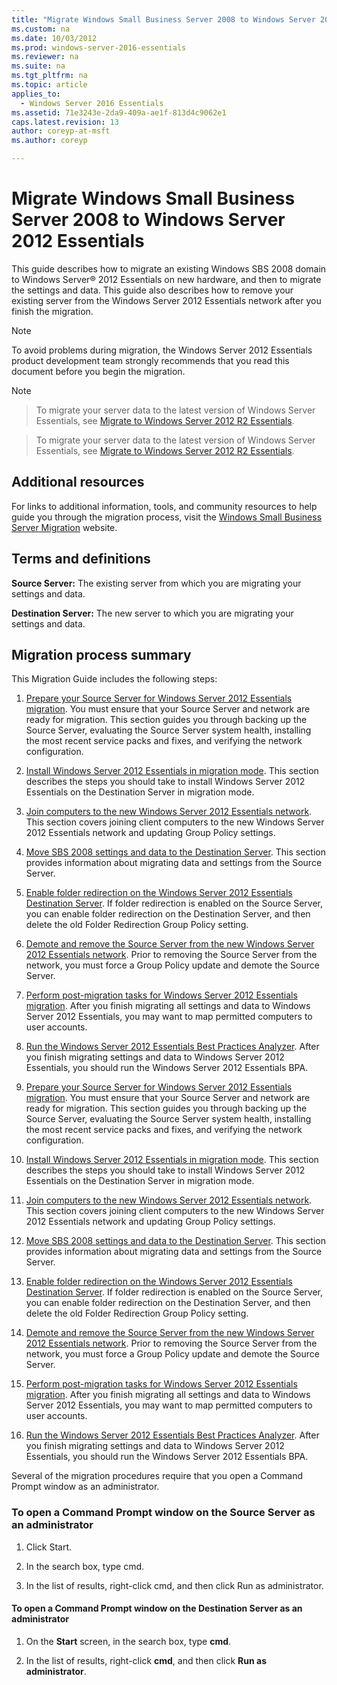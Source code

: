 ```yaml
---
title: "Migrate Windows Small Business Server 2008 to Windows Server 2012 Essentials"
ms.custom: na
ms.date: 10/03/2012
ms.prod: windows-server-2016-essentials
ms.reviewer: na
ms.suite: na
ms.tgt_pltfrm: na
ms.topic: article
applies_to: 
  - Windows Server 2016 Essentials
ms.assetid: 71e3243e-2da9-409a-ae1f-813d4c9062e1
caps.latest.revision: 13
author: coreyp-at-msft
ms.author: coreyp

---
```

# Migrate Windows Small Business Server 2008 to Windows Server 2012 Essentials
This guide describes how to migrate an existing Windows SBS 2008 domain to  Windows Server® 2012 Essentials on new hardware, and then to migrate the settings and data. This guide also describes how to remove your existing server from the  Windows Server 2012 Essentials network after you finish the migration.  
  
> [!NOTE]
>  To avoid problems during migration, the  Windows Server 2012 Essentials product development team strongly recommends that you read this document before you begin the migration.  
  
> [!NOTE]

>  To migrate your server data to the latest version of Windows Server Essentials, see [Migrate to Windows Server 2012 R2 Essentials](Migrate-from-Previous-Versions-to-Windows-Server-2012-R2-Essentials-or-Windows-Server-Essentials-Experience.md).  

>  To migrate your server data to the latest version of Windows Server Essentials, see [Migrate to Windows Server 2012 R2 Essentials](../migrate/Migrate-from-Previous-Versions-to-Windows-Server-2012-R2-Essentials-or-Windows-Server-Essentials-Experience.md).  

  
## Additional resources  
 For links to additional information, tools, and community resources to help guide you through the migration process, visit the [Windows Small Business Server Migration](http://go.microsoft.com/fwlink/?LinkId=217520) website.  
  
## Terms and definitions  
 **Source Server:** The existing server from which you are migrating your settings and data.  
  
 **Destination Server:** The new server to which you are migrating your settings and data.  
  
## Migration process summary  
 This Migration Guide includes the following steps:  
  

1.  [Prepare your Source Server for Windows Server 2012 Essentials migration](Prepare-your-Source-Server-for-Windows-Server-2012-Essentials-migration3.md).  You must ensure that your Source Server and network are ready for migration. This section guides you through backing up the Source Server, evaluating the Source Server system health, installing the most recent service packs and fixes, and verifying the network configuration.  
  
2.  [Install Windows Server 2012 Essentials in migration mode](Install-Windows-Server-2012-Essentials-in-migration-mode1.md).  This section describes the steps you should take to install  Windows Server 2012 Essentials on the Destination Server in migration mode.  
  
3.  [Join computers to the new Windows Server 2012 Essentials network](Join-computers-to-the-new-Windows-Server-2012-Essentials-network1.md).  This section covers joining client computers to the new  Windows Server 2012 Essentials network and updating Group Policy settings.  
  
4.  [Move SBS 2008 settings and data to the Destination Server](Move-Windows-SBS-2008-settings-and-data-to-the-Destination-Server-for-Windows-Server-2012-Essentials-migration.md).  This section provides information about migrating data and settings from the Source Server.  
  
5.  [Enable folder redirection on the Windows Server 2012 Essentials Destination Server](Enable-folder-redirection-on-the-Windows-Server-2012-Essentials-Destination-Server2.md).  If folder redirection is enabled on the Source Server, you can enable folder redirection on the Destination Server, and then delete the old Folder Redirection Group Policy setting.  
  
6.  [Demote and remove the Source Server from the new Windows Server 2012 Essentials network](Demote-and-remove-the-Source-Server-from-the-new-Windows-Server-2012-Essentials-network5.md).  Prior to removing the Source Server from the network, you must force a Group Policy update and demote the Source Server.  
  
7.  [Perform post-migration tasks for Windows Server 2012 Essentials migration](Perform-post-migration-tasks-for-Windows-Server-2012-Essentials-migration5.md).  After you finish migrating all settings and data to  Windows Server 2012 Essentials, you may want to map permitted computers to user accounts.  
  
8.  [Run the Windows Server 2012 Essentials Best Practices Analyzer](Run-the-Windows-Server-2012-Essentials-Best-Practices-Analyzer3.md).  After you finish migrating settings and data to  Windows Server 2012 Essentials, you should run the  Windows Server 2012 Essentials BPA.  

1.  [Prepare your Source Server for Windows Server 2012 Essentials migration](../migrate/Prepare-your-Source-Server-for-Windows-Server-2012-Essentials-migration3.md).  You must ensure that your Source Server and network are ready for migration. This section guides you through backing up the Source Server, evaluating the Source Server system health, installing the most recent service packs and fixes, and verifying the network configuration.  
  
2.  [Install Windows Server 2012 Essentials in migration mode](../migrate/Install-Windows-Server-2012-Essentials-in-migration-mode1.md).  This section describes the steps you should take to install  Windows Server 2012 Essentials on the Destination Server in migration mode.  
  
3.  [Join computers to the new Windows Server 2012 Essentials network](../migrate/Join-computers-to-the-new-Windows-Server-2012-Essentials-network1.md).  This section covers joining client computers to the new  Windows Server 2012 Essentials network and updating Group Policy settings.  
  
4.  [Move SBS 2008 settings and data to the Destination Server](../migrate/Move-Windows-SBS-2008-settings-and-data-to-the-Destination-Server-for-Windows-Server-2012-Essentials-migration.md).  This section provides information about migrating data and settings from the Source Server.  
  
5.  [Enable folder redirection on the Windows Server 2012 Essentials Destination Server](../migrate/Enable-folder-redirection-on-the-Windows-Server-2012-Essentials-Destination-Server2.md).  If folder redirection is enabled on the Source Server, you can enable folder redirection on the Destination Server, and then delete the old Folder Redirection Group Policy setting.  
  
6.  [Demote and remove the Source Server from the new Windows Server 2012 Essentials network](../migrate/Demote-and-remove-the-Source-Server-from-the-new-Windows-Server-2012-Essentials-network5.md).  Prior to removing the Source Server from the network, you must force a Group Policy update and demote the Source Server.  
  
7.  [Perform post-migration tasks for Windows Server 2012 Essentials migration](../migrate/Perform-post-migration-tasks-for-Windows-Server-2012-Essentials-migration5.md).  After you finish migrating all settings and data to  Windows Server 2012 Essentials, you may want to map permitted computers to user accounts.  
  
8.  [Run the Windows Server 2012 Essentials Best Practices Analyzer](../migrate/Run-the-Windows-Server-2012-Essentials-Best-Practices-Analyzer3.md).  After you finish migrating settings and data to  Windows Server 2012 Essentials, you should run the  Windows Server 2012 Essentials BPA.  

  
 Several of the migration procedures require that you open a Command Prompt window as an administrator.  
  
###  <a name="BKMK_OpenACommandPromptAsAdmin"></a> To open a Command Prompt window on the Source Server as an administrator  
  
1.  Click Start.  
  
2.  In the search box, type cmd.  
  
3.  In the list of results, right-click cmd, and then click Run as administrator.  
  
#### To open a Command Prompt window on the Destination Server as an administrator  
  
1.  On the **Start** screen, in the search box, type **cmd**.  
  
2.  In the list of results, right-click **cmd**, and then click **Run as administrator**.
